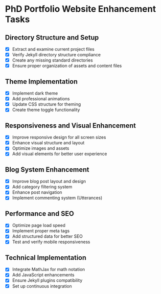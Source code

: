 # PhD Portfolio Website Enhancement Tasks

## Directory Structure and Setup
- [x] Extract and examine current project files
- [x] Verify Jekyll directory structure compliance
- [x] Create any missing standard directories
- [x] Ensure proper organization of assets and content files

## Theme Implementation
- [x] Implement dark theme
- [x] Add professional animations
- [x] Update CSS structure for theming
- [x] Create theme toggle functionality

## Responsiveness and Visual Enhancement
- [x] Improve responsive design for all screen sizes
- [x] Enhance visual structure and layout
- [x] Optimize images and assets
- [x] Add visual elements for better user experience

## Blog System Enhancement
- [x] Improve blog post layout and design
- [x] Add category filtering system
- [x] Enhance post navigation
- [x] Implement commenting system (Utterances)

## Performance and SEO
- [x] Optimize page load speed
- [x] Implement proper meta tags
- [x] Add structured data for better SEO
- [x] Test and verify mobile responsiveness

## Technical Implementation
- [x] Integrate MathJax for math notation
- [x] Add JavaScript enhancements
- [x] Ensure Jekyll plugins compatibility
- [x] Set up continuous integration
